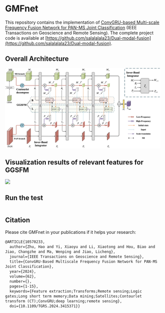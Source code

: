 # GMFnet
This repository contains the implementation of [ConvGRU-based Multi-scale Frequency Fusion Network for PAN-MS Joint Classification](https://ieeexplore.ieee.org/abstract/document/10570233) (IEEE Transactions on Geoscience and Remote Sensing). The complete project code is available at [https://github.com/salalalala23/Dual-modal-fusion](https://github.com/salalalala23/Dual-modal-fusion).

## Overall Architecture
<img src='https://github.com/Xidian-AIGroup190726/GMFnet/blob/main/src/Overall%20structure.png' style="zoom:50%;"/>

## Visualization results of relevant features for GGSFM
<img src='https://github.com/Xidian-AIGroup190726/GMFnet/blob/main/src/decompose.png'>

## Run the test
```

```

## Citation
Please cite GMFnet in your publications if it helps your research:
```
@ARTICLE{10570233, 
  author={Zhu, Hao and Yi, Xiaoyu and Li, Xiaotong and Hou, Biao and Jiao, Changzhe and Ma, Wenping and Jiao, Licheng}, 
  journal={IEEE Transactions on Geoscience and Remote Sensing}, 
  title={ConvGRU-Based Multiscale Frequency Fusion Network for PAN-MS Joint Classification}, 
  year={2024},
  volume={62},
  number={},
  pages={1-15},
  keywords={Feature extraction;Transforms;Remote sensing;Logic gates;Long short term memory;Data mining;Satellites;Contourlet transform (CT);ConvGRU;deep learning;remote sensing},
  doi={10.1109/TGRS.2024.3415371}}
```

